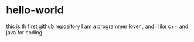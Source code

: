 # hello-world
this is th first github repository
I am a programmer lover , and I like c++ and java for coding.
